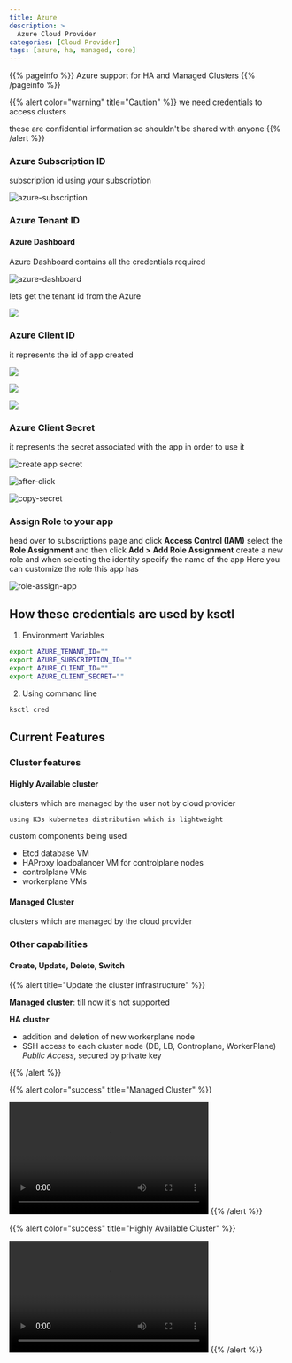 ```yaml
---
title: Azure
description: >
  Azure Cloud Provider
categories: [Cloud Provider]
tags: [azure, ha, managed, core]
---
```


{{% pageinfo %}}
Azure support for HA and Managed Clusters
{{% /pageinfo %}}


{{% alert color="warning" title="Caution" %}}
we need credentials to access clusters

these are confidential information so shouldn't be shared with anyone
{{% /alert %}}


### Azure Subscription ID

subscription id using your subscription

![azure-subscription](/img/azure/azure-subs-id.png)


### Azure Tenant ID

#### Azure Dashboard

Azure Dashboard contains all the credentials required


![azure-dashboard](/img/azure/azure-dashboard.png)

lets get the tenant id from the Azure

![](/img/azure/azure-tenantid.png)



### Azure Client ID

it represents the id of app created


![](/img/azure/azure-app-reg.png)

![](/img/azure/azure-create-app-reg.png)

![](/img/azure/azure-clientid.png)



### Azure Client Secret

it represents the secret associated with the app in order to use it

![create app secret](/img/azure/azure-client-secret1.png)


![after-click](/img/azure/azure-client-secret.png)


![copy-secret](/img/azure/azure-client-secret2.png)

### Assign Role to your app

head over to subscriptions page and click **Access Control (IAM)**
select the **Role Assignment** and then click **Add > Add Role Assignment**
create a new role and when selecting the identity specify the name of the app
Here you can customize the role this app has

![role-assign-app](/img/azure/azure-role-app.png)


## How these credentials are used by ksctl


1. Environment Variables

```bash
export AZURE_TENANT_ID=""
export AZURE_SUBSCRIPTION_ID=""
export AZURE_CLIENT_ID=""
export AZURE_CLIENT_SECRET=""
```

2. Using command line

```bash
ksctl cred
```

## Current Features

### Cluster features
#### Highly Available cluster
clusters which are managed by the user not by cloud provider

    using K3s kubernetes distribution which is lightweight

custom components being used
- Etcd database VM
- HAProxy loadbalancer VM for controlplane nodes
- controlplane VMs
- workerplane VMs

#### Managed Cluster
clusters which are managed by the cloud provider

### Other capabilities

#### Create, Update, Delete, Switch

{{% alert title="Update the cluster infrastructure" %}}

**Managed cluster**: till now it's not supported

**HA cluster**
- addition and deletion of new workerplane node
- SSH access to each cluster node (DB, LB, Controplane, WorkerPlane) _Public Access_, secured by private key

{{% /alert %}}

{{% alert color="success" title="Managed Cluster" %}}

<video width="360" height="202" controls>
<source src="/videos/ksctl-azure-managed.mp4" type="video/mp4" />
Your browser does not support the video tag.
</video>
{{% /alert %}}


{{% alert color="success" title="Highly Available Cluster" %}}

<video width="360" height="202" controls>
<source src="/videos/ksctl-azure-ha.mp4" type="video/mp4" />
Your browser does not support the video tag.
</video>
{{% /alert %}}

